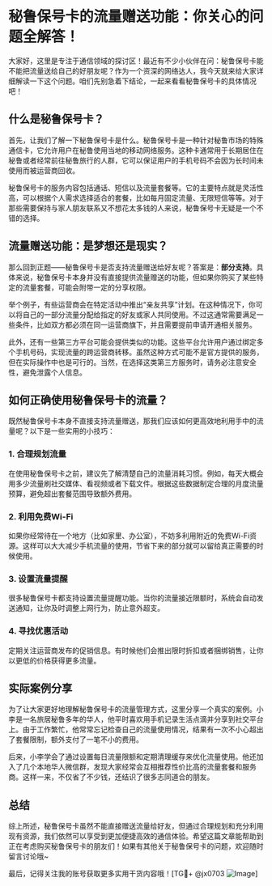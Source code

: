 # 秘鲁保号卡的流量赠送功能：你关心的问题全解答！

大家好，这里是专注于通信领域的探讨区！最近有不少小伙伴在问：秘鲁保号卡能不能把流量送给自己的好朋友呢？作为一个资深的网络达人，我今天就来给大家详细解读一下这个问题。咱们先别急着下结论，一起来看看秘鲁保号卡的具体情况吧！

## 什么是秘鲁保号卡？

首先，让我们了解一下秘鲁保号卡是什么。秘鲁保号卡是一种针对秘鲁市场的特殊通信卡，它允许用户在秘鲁使用当地的移动网络服务。这种卡通常用于长期居住在秘鲁或者经常前往秘鲁旅行的人群，它可以保证用户的手机号码不会因为长时间未使用而被运营商回收。

秘鲁保号卡的服务内容包括通话、短信以及流量套餐等。它的主要特点就是灵活性高，可以根据个人需求选择适合的套餐，比如每月固定流量、无限短信等等。对于那些需要保持与家人朋友联系又不想花太多钱的人来说，秘鲁保号卡无疑是一个不错的选择。

## 流量赠送功能：是梦想还是现实？

那么回到正题——秘鲁保号卡是否支持流量赠送给好友呢？答案是：**部分支持**。具体来说，秘鲁保号卡本身并没有直接提供流量赠送的功能，但如果你购买了某些特定的流量套餐，可能会附带一定的分享权限。

举个例子，有些运营商会在特定活动中推出“亲友共享”计划。在这种情况下，你可以将自己的一部分流量分配给指定的好友或家人共同使用。不过这通常需要满足一些条件，比如双方都必须在同一运营商旗下，并且需要提前申请开通相关服务。

此外，还有一些第三方平台可能会提供类似的功能。这些平台允许用户通过绑定多个手机号码，实现流量的跨运营商转移。虽然这种方式可能不是官方提供的服务，但在实际操作中也是可行的。当然，在选择这类第三方服务时，请务必注意安全性，避免泄露个人信息。

## 如何正确使用秘鲁保号卡的流量？

既然秘鲁保号卡本身不直接支持流量赠送，那我们应该如何更高效地利用手中的流量呢？以下是一些实用的小技巧：

### 1. **合理规划流量**
   在使用秘鲁保号卡之前，建议先了解清楚自己的流量消耗习惯。例如，每天大概会用多少流量刷社交媒体、看视频或者下载文件。根据这些数据制定合理的月度流量预算，避免超出套餐范围导致额外费用。

### 2. **利用免费Wi-Fi**
   如果你经常待在一个地方（比如家里、办公室），不妨多利用附近的免费Wi-Fi资源。这样可以大大减少手机流量的使用，节省下来的部分就可以留给真正需要的时候使用。

### 3. **设置流量提醒**
   很多秘鲁保号卡都支持设置流量提醒功能。当你的流量接近限额时，系统会自动发送通知，让你及时调整上网行为，防止意外超支。

### 4. **寻找优惠活动**
   定期关注运营商发布的促销信息。有时候他们会推出限时折扣或者捆绑销售，让你以更低的价格获得更多流量。

## 实际案例分享

为了让大家更好地理解秘鲁保号卡的流量管理方式，这里分享一个真实的案例。小李是一名旅居秘鲁多年的华人，他平时喜欢用手机记录生活点滴并分享到社交平台上。由于工作繁忙，他常常忘记检查自己的流量使用情况，结果有一次不小心超出了套餐限制，额外支付了一笔不小的费用。

后来，小李学会了通过设置每日流量限额和定期清理缓存来优化流量使用。他还加入了几个本地华人微信群，发现大家经常会互相推荐性价比高的流量套餐和服务商。这样一来，不仅省了不少钱，还结识了很多志同道合的朋友。

## 总结

综上所述，秘鲁保号卡虽然不能直接赠送流量给好友，但通过合理规划和充分利用现有资源，我们依然可以享受到更加便捷高效的通信体验。希望这篇文章能帮助到正在考虑购买秘鲁保号卡的朋友们！如果有其他关于秘鲁保号卡的问题，欢迎随时留言讨论哦~

最后，记得关注我的账号获取更多实用干货内容哦！[TG💪+ @jx0703 ![Image](https://github.com/user-attachments/assets/dbca1d08-cadb-493c-b0ec-ad6f7a83f270)]